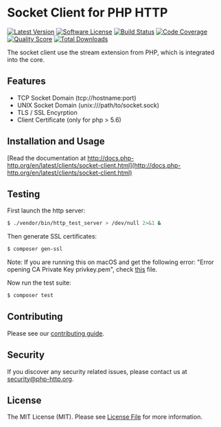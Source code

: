 # Socket Client for PHP HTTP

[![Latest Version](https://img.shields.io/github/release/php-http/socket-client.svg?style=flat-square)](https://github.com/php-http/socket-client/releases)
[![Software License](https://img.shields.io/badge/license-MIT-brightgreen.svg?style=flat-square)](LICENSE)
[![Build Status](https://github.com/php-http/socket-client/actions/workflows/ci.yml/badge.svg?branch=2.x)](https://github.com/php-http/socket-client/actions/workflows/ci.yml)
[![Code Coverage](https://img.shields.io/scrutinizer/coverage/g/php-http/socket-client.svg?style=flat-square)](https://scrutinizer-ci.com/g/php-http/socket-client)
[![Quality Score](https://img.shields.io/scrutinizer/g/php-http/socket-client.svg?style=flat-square)](https://scrutinizer-ci.com/g/php-http/socket-client)
[![Total Downloads](https://img.shields.io/packagist/dt/php-http/socket-client.svg?style=flat-square)](https://packagist.org/packages/php-http/socket-client)

The socket client use the stream extension from PHP, which is integrated into the core.

## Features

 * TCP Socket Domain (tcp://hostname:port)
 * UNIX Socket Domain (unix:///path/to/socket.sock)
 * TLS / SSL Encyrption
 * Client Certificate (only for php > 5.6)

## Installation and Usage

[Read the documentation at http://docs.php-http.org/en/latest/clients/socket-client.html](http://docs.php-http.org/en/latest/clients/socket-client.html)

## Testing

First launch the http server:

```bash
$ ./vendor/bin/http_test_server > /dev/null 2>&1 &
```

Then generate SSL certificates:

```bash
$ composer gen-ssl
```

Note: If you are running this on macOS and get the following error: "Error opening CA Private Key privkey.pem", check [this](ssl-macOS.md) file.

Now run the test suite:

``` bash
$ composer test
```


## Contributing

Please see our [contributing guide](http://docs.php-http.org/en/latest/development/contributing.html).


## Security

If you discover any security related issues, please contact us at [security@php-http.org](mailto:security@php-http.org).


## License

The MIT License (MIT). Please see [License File](LICENSE) for more information.

